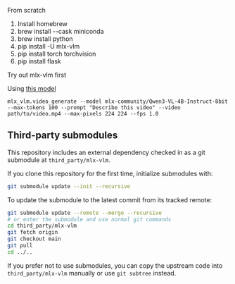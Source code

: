 From scratch

1. Install homebrew
2. brew install --cask miniconda
3. brew install python
4. pip install -U mlx-vlm
5. pip install torch torchvision
6. pip install flask

Try out mlx-vlm first

Using [this model](https://huggingface.co/mlx-community/Qwen3-VL-4B-Instruct-8bit)

```
mlx_vlm.video_generate --model mlx-community/Qwen3-VL-4B-Instruct-8bit --max-tokens 100 --prompt "Describe this video" --video path/to/video.mp4 --max-pixels 224 224 --fps 1.0
```
## Third-party submodules

This repository includes an external dependency checked in as a git submodule at `third_party/mlx-vlm`.

If you clone this repository for the first time, initialize submodules with:

```bash
git submodule update --init --recursive
```

To update the submodule to the latest commit from its tracked remote:

```bash
git submodule update --remote --merge --recursive
# or enter the submodule and use normal git commands
cd third_party/mlx-vlm
git fetch origin
git checkout main
git pull
cd ../..
```

If you prefer not to use submodules, you can copy the upstream code into `third_party/mlx-vlm` manually or use `git subtree` instead.